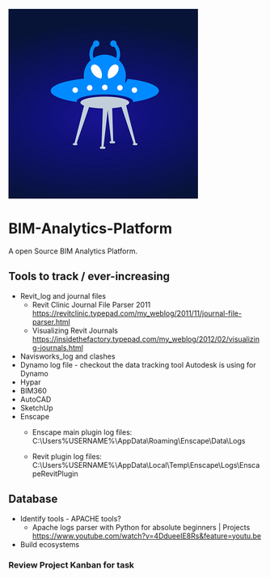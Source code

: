 ![Image Alien](https://github.com/DaltonGOO/BIM-Analytics-Platform/blob/master/06_Images/Logo%20v3%20WIth%20just%20the%20Alien_25.png)

# BIM-Analytics-Platform
A open Source BIM Analytics Platform. 


## Tools to track / ever-increasing
- Revit_log and journal files
  - Revit Clinic Journal File Parser 2011 
    https://revitclinic.typepad.com/my_weblog/2011/11/journal-file-parser.html
  - Visualizing Revit Journals
    https://insidethefactory.typepad.com/my_weblog/2012/02/visualizing-journals.html
- Navisworks_log and clashes
- Dynamo log file - checkout the data tracking tool Autodesk is using for Dynamo
- Hypar
- BIM360
- AutoCAD
- SketchUp
- Enscape
  - Enscape main plugin log files:
    C:\Users\%USERNAME%\AppData\Roaming\Enscape\Data\Logs

  - Revit plugin log files:
    C:\Users\%USERNAME%\AppData\Local\Temp\Enscape\Logs\EnscapeRevitPlugin



## Database
- Identify tools - APACHE tools?
  - Apache logs parser with Python for absolute beginners | Projects
    https://www.youtube.com/watch?v=4DdueeIE8Rs&feature=youtu.be
- Build ecosystems


### Review Project Kanban for task
